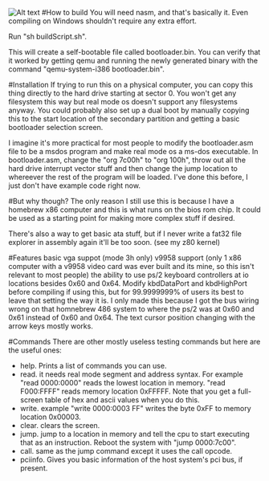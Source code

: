 ![Alt text](screenshot.png?raw=true "a screenshot of the system when it boots")
#How to build
You will need nasm, and that's basically it. Even compiling on Windows shouldn't require any extra effort.

Run "sh buildScript.sh".

This will create a self-bootable file called bootloader.bin. You can verify that it worked by getting qemu and running the newly generated binary with the command "qemu-system-i386 bootloader.bin".

#Installation
If trying to run this on a physical computer, you can copy this thing directly to the hard drive starting at sector 0. You won't get any filesystem this way but real mode os doesn't support any filesystems anyway. You could probably also set up a dual boot by manually copying this to the start location of the secondary partition and getting a basic bootloader selection screen.

I imagine it's more practical for most people to modify the bootloader.asm file to be a msdos program and make real mode os a ms-dos executable. In bootloader.asm, change the "org 7c00h" to "org 100h", throw out all the hard drive interrupt vector stuff and then change the jump location to whereever the rest of the program will be loaded. I've done this before, I just don't have example code right now.

#But why though?
The only reason I still use this is because I have a homebrew x86 computer and this is what runs on the bios rom chip. It could be used as a starting point for making more complex stuff if desired.

There's also a way to get basic ata stuff, but if I never write a fat32 file explorer in assembly again it'll be too soon. (see my z80 kernel)

#Features
basic vga suppot (mode 3h only)
v9958 support (only 1 x86 computer with a v9958 video card was ever built and its mine, so this isn't relevant to most people)
the ability to use ps/2 keyboard controllers at io locations besides 0x60 and 0x64. Modify kbdDataPort and kbdHighPort before compiling if using this, but for 99.9999999% of users its best to leave that setting the way it is. I only made this because I got the bus wiring wrong on that homnebrew 486 system to where the ps/2 was at 0x60 and 0x61 instead of 0x60 and 0x64.
The text cursor position changing with the arrow keys mostly works.

#Commands
There are other mostly useless testing commands but here are the useful ones:
- help. Prints a list of commands you can use.
- read. it needs real mode segment and address syntax. For example "read 0000:0000" reads the lowest location in memory. "read F000:FFFF" reads memory location 0xFFFFF. Note that you get a full-screen table of hex and ascii values when you do this.
- write. example "write 0000:0003 FF" writes the byte 0xFF to memory location 0x00003.
- clear. clears the screen.
- jump. jump to a location in memory and tell the cpu to start executing that as an instruction.  Reboot the system with "jump 0000:7c00".
- call. same as the jump command except it uses the call opcode.
- pciinfo. Gives you basic information of the host system's pci bus, if present.

